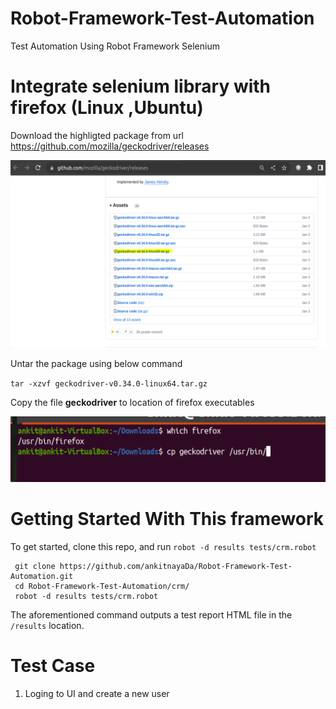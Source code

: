 # Robot-Framework-Test-Automation
Test Automation Using Robot Framework Selenium

# Integrate selenium library with firefox (Linux ,Ubuntu)
Download the highligted package from url
https://github.com/mozilla/geckodriver/releases

![img.png](img.png)

Untar the package using below command

`tar -xzvf geckodriver-v0.34.0-linux64.tar.gz`

Copy the file **geckodriver** to location of firefox executables

![img_1.png](img_1.png)

# Getting Started With This framework
To get started, clone this repo, and run `robot -d results tests/crm.robot`  

````
 git clone https://github.com/ankitnayaDa/Robot-Framework-Test-Automation.git
 cd Robot-Framework-Test-Automation/crm/
 robot -d results tests/crm.robot
````

The aforementioned command outputs a test report HTML file in the `/results` location.

# Test Case

1. Loging to UI and create a new user


